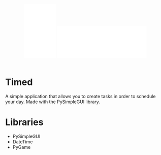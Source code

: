 <br>
<div align='center'>
  <img src="icons/Logo.png" alt="Timed's Logo" style="height: 170px">
  <img src="icons/Timed.png" alt="Timed" style="height: 100px">
</div>
<br>

# Timed
A simple application that allows you to create tasks in order to schedule your day.
Made with the PySimpleGUI library.
# Libraries
- PySimpleGUI 
- DateTime
- PyGame